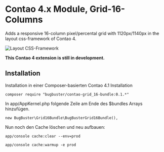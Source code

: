 # Contao 4.x Module, Grid-16-Columns

Adds a responsive 16-column pixel/percental grid with 1120px/1140px
in the layout css-framework of Contao 4.

![Layout CSS-Framework](https://raw.github.com/BugBuster1701/contao-grid_16-bundle/develop/src/Resources/contao/wiki/layout-css-framework.jpg)

**This Contao 4 extension is still in development.**


## Installation

Installation in einer Composer-basierten Contao 4.1 Installation

`composer require "bugbuster/contao-grid_16-bundle:0.1.*"`

In app/AppKernel.php folgende Zeile am Ende des $bundles Arrays hinzufügen.

`new BugBuster\Grid16Bundle\BugBusterGrid16Bundle(),`

Nun noch den Cache löschen und neu aufbauen:

`app/console cache:clear --env=prod`

`app/console cache:warmup -e prod`

<!--
## remove alte develop4 version
vi app/AppKernel.php -> Zeile löschen: 
   new ContaoModuleBundle('grid_16_columns', $this->getRootDir()),
composer remove bugbuster/contao_grid_16_columns

-->
